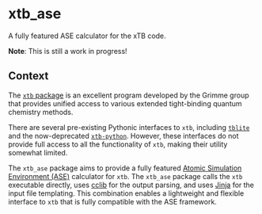 # xtb_ase

A fully featured ASE calculator for the xTB code.

**Note**: This is still a work in progress!

## Context

The [`xtb` package](https://github.com/grimme-lab/xtb) is an excellent program developed by the Grimme group that provides unified access to various extended tight-binding quantum chemistry methods.

There are several pre-existing Pythonic interfaces to `xtb`, including [`tblite`](https://github.com/tblite/tblite) and the now-deprecated [`xtb-python`](https://github.com/grimme-lab/xtb-python). However, these interfaces do not provide full access to all the functionality of `xtb`, making their utility somewhat limited.

The `xtb_ase` package aims to provide a fully featured [Atomic Simulation Environment (ASE)](https://gitlab.com/ase/ase) calculator for `xtb`. The `xtb_ase` package calls the `xtb` executable directly, uses [cclib](https://github.com/cclib/cclib) for the output parsing, and uses [Jinja](https://github.com/pallets/jinja) for the input file templating. This combination enables a lightweight and flexible interface to `xtb` that is fully compatible with the ASE framework.
